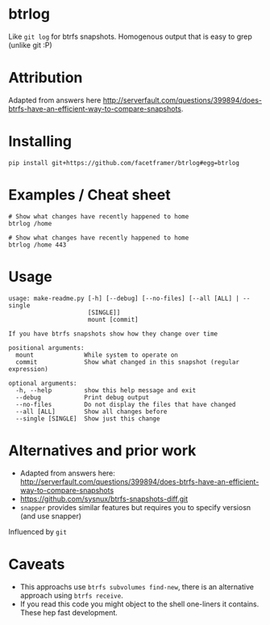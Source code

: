 <!-- This is generated by make-readme.py do not edit -->
# btrlog

Like `git log` for btrfs snapshots. Homogenous output that is easy to grep (unlike git :P)

# Attribution

Adapted from answers here http://serverfault.com/questions/399894/does-btrfs-have-an-efficient-way-to-compare-snapshots.

# Installing

```
pip install git+https://github.com/facetframer/btrlog#egg=btrlog
```

# Examples / Cheat sheet

```
# Show what changes have recently happened to home
btrlog /home

# Show what changes have recently happened to home
btrlog /home 443

```

# Usage

```
usage: make-readme.py [-h] [--debug] [--no-files] [--all [ALL] | --single
                      [SINGLE]]
                      mount [commit]

If you have btrfs snapshots show how they change over time

positional arguments:
  mount              While system to operate on
  commit             Show what changed in this snapshot (regular expression)

optional arguments:
  -h, --help         show this help message and exit
  --debug            Print debug output
  --no-files         Do not display the files that have changed
  --all [ALL]        Show all changes before
  --single [SINGLE]  Show just this change

```


# Alternatives and prior work

- Adapted from answers here: http://serverfault.com/questions/399894/does-btrfs-have-an-efficient-way-to-compare-snapshots
- https://github.com/sysnux/btrfs-snapshots-diff.git
- `snapper` provides similar features but requires you to specify versiosn (and use snapper)

Influenced by `git`

# Caveats

- This approachs use `btrfs subvolumes find-new`, there is an alternative approach using `btrfs receive`.
- If you read this code you might object to the shell one-liners it contains. These hep fast development.
